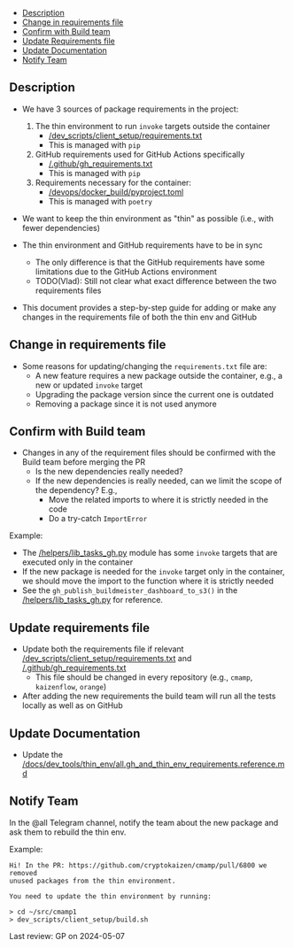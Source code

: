 

<!-- toc -->

- [Description](#description)
- [Change in requirements file](#change-in-requirements-file)
- [Confirm with Build team](#confirm-with-build-team)
- [Update Requirements file](#update-requirements-file)
- [Update Documentation](#update-documentation)
- [Notify Team](#notify-team)

<!-- tocstop -->

## Description

- We have 3 sources of package requirements in the project:
  1) The thin environment to run `invoke` targets outside the container
     - [/dev_scripts/client_setup/requirements.txt](/dev_scripts/client_setup/requirements.txt)
     - This is managed with `pip`
  2) GitHub requirements used for GitHub Actions specifically
     - [/.github/gh_requirements.txt](/.github/gh_requirements.txt)
     - This is managed with `pip`
  3) Requirements necessary for the container:
     - [/devops/docker_build/pyproject.toml](/devops/docker_build/pyproject.toml)
     - This is managed with `poetry`

- We want to keep the thin environment as "thin" as possible (i.e., with fewer
  dependencies)
- The thin environment and GitHub requirements have to be in sync
  - The only difference is that the GitHub requirements have some limitations
    due to the GitHub Actions environment
  - TODO(Vlad): Still not clear what exact difference between the two
    requirements files

- This document provides a step-by-step guide for adding or make any changes in
  the requirements file of both the thin env and GitHub

## Change in requirements file

- Some reasons for updating/changing the `requirements.txt` file are:
  - A new feature requires a new package outside the container, e.g., a new or
    updated `invoke` target
  - Upgrading the package version since the current one is outdated
  - Removing a package since it is not used anymore

## Confirm with Build team

- Changes in any of the requirement files should be confirmed with the Build team
  before merging the PR
  - Is the new dependencies really needed?
  - If the new dependencies is really needed, can we limit the scope of the
    dependency? E.g.,
    - Move the related imports to where it is strictly needed in the code
    - Do a try-catch `ImportError`

Example:

- The [/helpers/lib_tasks_gh.py](/helpers/lib_tasks_gh.py) module has some
  `invoke` targets that are executed only in the container
- If the new package is needed for the `invoke` target only in the container, we
  should move the import to the function where it is strictly needed
- See the `gh_publish_buildmeister_dashboard_to_s3()` in the
  [/helpers/lib_tasks_gh.py](https://github.com/cryptokaizen/cmamp/blob/master/helpers/lib_tasks_gh.py#L469)
  for reference.

## Update requirements file

- Update both the requirements file if relevant
  [/dev_scripts/client_setup/requirements.txt](/dev_scripts/client_setup/requirements.txt)
  and [/.github/gh_requirements.txt](/.github/gh_requirements.txt)
  - This file should be changed in every repository (e.g., `cmamp`, `kaizenflow`,
    `orange`)
- After adding the new requirements the build team will run all the tests locally
  as well as on GitHub

## Update Documentation

- Update the
  [/docs/dev_tools/thin_env/all.gh_and_thin_env_requirements.reference.md](/docs/dev_tools/thin_env/all.gh_and_thin_env_requirements.reference.md)

## Notify Team

In the @all Telegram channel, notify the team about the new package and ask them
to rebuild the thin env.

Example:
```
Hi! In the PR: https://github.com/cryptokaizen/cmamp/pull/6800 we removed
unused packages from the thin environment.

You need to update the thin environment by running:

> cd ~/src/cmamp1
> dev_scripts/client_setup/build.sh
```

Last review: GP on 2024-05-07
